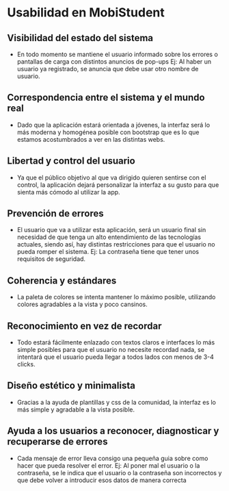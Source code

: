 # Usabilidad en MobiStudent

## Visibilidad del estado del sistema
  * En todo momento se mantiene el usuario informado sobre los errores o pantallas de carga con distintos anuncios de pop-ups
    Ej: Al haber un usuario ya registrado, se anuncia que debe usar otro nombre de usuario.

## Correspondencia entre el sistema y el mundo real
  * Dado que la aplicación estará orientada a jóvenes, la interfaz será lo más moderna y homogénea posible con bootstrap
    que es lo que estamos acostumbrados a ver en las distintas webs.

## Libertad y control del usuario
  * Ya que el público objetivo al que va dirigido quieren sentirse con el control, la aplicación dejará personalizar
    la interfaz a su gusto para que sienta más cómodo al utilizar la app.

## Prevención de errores
  * El usuario que va a utilizar esta aplicación, será un usuario final sin necesidad de que tenga un alto entendimiento
    de las tecnologías actuales, siendo así, hay distintas restricciones para que el usuario no pueda romper el sistema.
    Ej: La contraseña tiene que tener unos requisitos de seguridad.

## Coherencia y estándares
  * La paleta de colores se intenta mantener lo máximo posible, utilizando colores agradables a la vista y poco cansinos.
  
## Reconocimiento en vez de recordar
  * Todo estará fácilmente enlazado con textos claros e interfaces lo más simple posibles para que el usuario no necesite
    recordad nada, se intentará que el usuario pueda llegar a todos lados con menos de 3-4 clicks.

## Diseño estético y minimalista
  * Gracias a la ayuda de plantillas y css de la comunidad, la interfaz es lo más simple y agradable a la vista posible.
  
## Ayuda a los usuarios a reconocer, diagnosticar y recuperarse de errores
  * Cada mensaje de error lleva consigo una pequeña guia sobre como hacer que pueda resolver el error.
    Ej: Al poner mal el usuario o la contraseña, se le indica que el usuario o la contraseña son incorrectos y que debe
    volver a introducir esos datos de manera correcta
